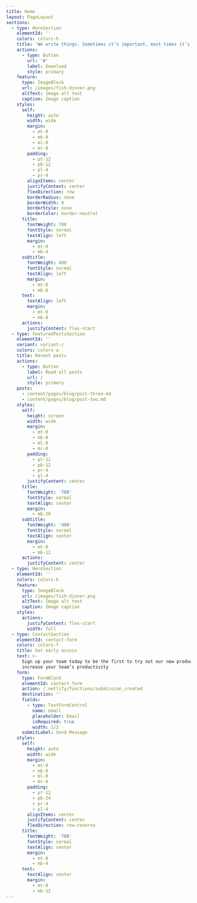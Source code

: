 ```yaml
---
title: Home
layout: PageLayout
sections:
  - type: HeroSection
    elementId: ''
    colors: colors-h
    title: 'We write things. Sometimes it’s important, most times it’s not.'
    actions:
      - type: Button
        url: '#'
        label: Download
        style: primary
    feature:
      type: ImageBlock
      url: /images/fish-dinner.png
      altText: Image alt text
      caption: Image caption
    styles:
      self:
        height: auto
        width: wide
        margin:
          - mt-0
          - mb-0
          - ml-0
          - mr-0
        padding:
          - pt-12
          - pb-12
          - pl-4
          - pr-4
        alignItems: center
        justifyContent: center
        flexDirection: row
        borderRadius: none
        borderWidth: 0
        borderStyle: none
        borderColor: border-neutral
      title:
        fontWeight: 700
        fontStyle: normal
        textAlign: left
        margin:
          - mt-0
          - mb-4
      subtitle:
        fontWeight: 400
        fontStyle: normal
        textAlign: left
        margin:
          - mt-0
          - mb-6
      text:
        textAlign: left
        margin:
          - mt-0
          - mb-8
      actions:
        justifyContent: flex-start
  - type: FeaturedPostsSection
    elementId: ''
    variant: variant-c
    colors: colors-a
    title: Recent posts
    actions:
      - type: Button
        label: Read all posts
        url: /
        style: primary
    posts:
      - content/pages/blog/post-three.md
      - content/pages/blog/post-two.md
    styles:
      self:
        height: screen
        width: wide
        margin:
          - mt-0
          - mb-0
          - ml-0
          - mr-0
        padding:
          - pt-12
          - pb-12
          - pr-4
          - pl-4
        justifyContent: center
      title:
        fontWeight: '700'
        fontStyle: normal
        textAlign: center
        margin:
          - mb-20
      subtitle:
        fontWeight: '400'
        fontStyle: normal
        textAlign: center
        margin:
          - mt-0
          - mb-12
      actions:
        justifyContent: center
  - type: HeroSection
    elementId: ''
    colors: colors-h
    feature:
      type: ImageBlock
      url: /images/fish-dinner.png
      altText: Image alt text
      caption: Image caption
    styles:
      actions:
        justifyContent: flex-start
        width: full
  - type: ContactSection
    elementId: contact-form
    colors: colors-f
    title: Get early access
    text: >-
      Sign up your team today to be the first to try out our new product to
      increase your team’s productivity
    form:
      type: FormBlock
      elementId: contact-form
      action: /.netlify/functions/submission_created
      destination: ''
      fields:
        - type: TextFormControl
          name: email
          placeholder: Email
          isRequired: true
          width: 1/2
      submitLabel: Send Message
    styles:
      self:
        height: auto
        width: wide
        margin:
          - mt-0
          - mb-0
          - ml-0
          - mr-0
        padding:
          - pt-12
          - pb-24
          - pr-4
          - pl-4
        alignItems: center
        justifyContent: center
        flexDirection: row-reverse
      title:
        fontWeight: '700'
        fontStyle: normal
        textAlign: center
        margin:
          - mt-0
          - mb-4
      text:
        textAlign: center
        margin:
          - mt-0
          - mb-12
---
```

